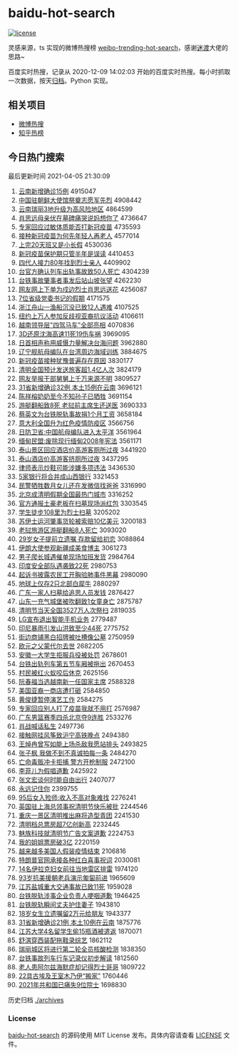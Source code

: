 # baidu-hot-search

[![license](https://img.shields.io/github/license/Arrackisarookie/baidu-hot-search)](https://github.com/Arrackisarookie/baidu-hot-search/blob/master/LICENSE)

灵感来源，ts 实现的微博热搜榜 [weibo-trending-hot-search](https://github.com/justjavac/weibo-trending-hot-search)，感谢[迷渡](https://github.com/justjavac)大佬的思路~

百度实时热搜，记录从 2020-12-09 14:02:03 开始的百度实时热搜。每小时抓取一次数据，按天[归档](./archives)。Python 实现。

## 相关项目
+ [微博热搜](https://github.com/Arrackisarookie/weibo-hot-search)
+ [知乎热榜](https://github.com/Arrackisarookie/zhihu-top-search)

## 今日热门搜索

<!-- Rank Begin -->

最后更新时间 2021-04-05 21:30:09

1. [云南新增确诊15例](http://www.baidu.com/baidu?cl=3&tn=SE_baiduhomet8_jmjb7mjw&rsv_dl=fyb_top&fr=top1000&wd=%D4%C6%C4%CF%D0%C2%D4%F6%C8%B7%D5%EF15%C0%FD) 4915047
1. [中国驻朝鲜大使馆祭奠志愿军先烈](http://www.baidu.com/baidu?cl=3&tn=SE_baiduhomet8_jmjb7mjw&rsv_dl=fyb_top&fr=top1000&wd=%D6%D0%B9%FA%D7%A4%B3%AF%CF%CA%B4%F3%CA%B9%B9%DD%BC%C0%B5%EC%D6%BE%D4%B8%BE%FC%CF%C8%C1%D2) 4908442
1. [云南瑞丽3地升级为高风险地区](http://www.baidu.com/baidu?cl=3&tn=SE_baiduhomet8_jmjb7mjw&rsv_dl=fyb_top&fr=top1000&wd=%D4%C6%C4%CF%C8%F0%C0%F63%B5%D8%C9%FD%BC%B6%CE%AA%B8%DF%B7%E7%CF%D5%B5%D8%C7%F8) 4864599
1. [肖思远母亲伏在墓碑痛哭说妈想你了](http://www.baidu.com/baidu?cl=3&tn=SE_baiduhomet8_jmjb7mjw&rsv_dl=fyb_top&fr=top1000&wd=%D0%A4%CB%BC%D4%B6%C4%B8%C7%D7%B7%FC%D4%DA%C4%B9%B1%AE%CD%B4%BF%DE%CB%B5%C2%E8%CF%EB%C4%E3%C1%CB) 4736647
1. [专家回应过敏体质能否打新冠疫苗](http://www.baidu.com/baidu?cl=3&tn=SE_baiduhomet8_jmjb7mjw&rsv_dl=fyb_top&fr=top1000&wd=%D7%A8%BC%D2%BB%D8%D3%A6%B9%FD%C3%F4%CC%E5%D6%CA%C4%DC%B7%F1%B4%F2%D0%C2%B9%DA%D2%DF%C3%E7) 4735593
1. [接种新冠疫苗为何先年轻人再老人](http://www.baidu.com/baidu?cl=3&tn=SE_baiduhomet8_jmjb7mjw&rsv_dl=fyb_top&fr=top1000&wd=%BD%D3%D6%D6%D0%C2%B9%DA%D2%DF%C3%E7%CE%AA%BA%CE%CF%C8%C4%EA%C7%E1%C8%CB%D4%D9%C0%CF%C8%CB) 4577014
1. [上完20天班又是小长假](http://www.baidu.com/baidu?cl=3&tn=SE_baiduhomet8_jmjb7mjw&rsv_dl=fyb_top&fr=top1000&wd=%C9%CF%CD%EA20%CC%EC%B0%E0%D3%D6%CA%C7%D0%A1%B3%A4%BC%D9) 4530036
1. [新冠疫苗保护期只管半年是误读](http://www.baidu.com/baidu?cl=3&tn=SE_baiduhomet8_jmjb7mjw&rsv_dl=fyb_top&fr=top1000&wd=%D0%C2%B9%DA%D2%DF%C3%E7%B1%A3%BB%A4%C6%DA%D6%BB%B9%DC%B0%EB%C4%EA%CA%C7%CE%F3%B6%C1) 4410453
1. [四代人接力80年找到烈士亲人](http://www.baidu.com/baidu?cl=3&tn=SE_baiduhomet8_jmjb7mjw&rsv_dl=fyb_top&fr=top1000&wd=%CB%C4%B4%FA%C8%CB%BD%D3%C1%A680%C4%EA%D5%D2%B5%BD%C1%D2%CA%BF%C7%D7%C8%CB) 4409902
1. [台官方确认列车出轨事故致50人死亡](http://www.baidu.com/baidu?cl=3&tn=SE_baiduhomet8_jmjb7mjw&rsv_dl=fyb_top&fr=top1000&wd=%CC%A8%B9%D9%B7%BD%C8%B7%C8%CF%C1%D0%B3%B5%B3%F6%B9%EC%CA%C2%B9%CA%D6%C250%C8%CB%CB%C0%CD%F6) 4304239
1. [台铁事故肇事者事发后站山坡张望](http://www.baidu.com/baidu?cl=3&tn=SE_baiduhomet8_jmjb7mjw&rsv_dl=fyb_top&fr=top1000&wd=%CC%A8%CC%FA%CA%C2%B9%CA%D5%D8%CA%C2%D5%DF%CA%C2%B7%A2%BA%F3%D5%BE%C9%BD%C6%C2%D5%C5%CD%FB) 4262230
1. [网友网上下单为戍边烈士肖思远送花](http://www.baidu.com/baidu?cl=3&tn=SE_baiduhomet8_jmjb7mjw&rsv_dl=fyb_top&fr=top1000&wd=%CD%F8%D3%D1%CD%F8%C9%CF%CF%C2%B5%A5%CE%AA%CA%F9%B1%DF%C1%D2%CA%BF%D0%A4%CB%BC%D4%B6%CB%CD%BB%A8) 4256087
1. [7位省级党委书记的假期](http://www.baidu.com/baidu?cl=3&tn=SE_baiduhomet8_jmjb7mjw&rsv_dl=fyb_top&fr=top1000&wd=7%CE%BB%CA%A1%BC%B6%B5%B3%CE%AF%CA%E9%BC%C7%B5%C4%BC%D9%C6%DA) 4171575
1. [浙江舟山一渔船沉没已致12人遇难](http://www.baidu.com/baidu?cl=3&tn=SE_baiduhomet8_jmjb7mjw&rsv_dl=fyb_top&fr=top1000&wd=%D5%E3%BD%AD%D6%DB%C9%BD%D2%BB%D3%E6%B4%AC%B3%C1%C3%BB%D2%D1%D6%C212%C8%CB%D3%F6%C4%D1) 4107525
1. [纽约上万人参加反歧视亚裔抗议活动](http://www.baidu.com/baidu?cl=3&tn=SE_baiduhomet8_jmjb7mjw&rsv_dl=fyb_top&fr=top1000&wd=%C5%A6%D4%BC%C9%CF%CD%F2%C8%CB%B2%CE%BC%D3%B7%B4%C6%E7%CA%D3%D1%C7%D2%E1%BF%B9%D2%E9%BB%EE%B6%AF) 4106611
1. [越南领导层"四驾马车"全部亮相](http://www.baidu.com/baidu?cl=3&tn=SE_baiduhomet8_jmjb7mjw&rsv_dl=fyb_top&fr=top1000&wd=%D4%BD%C4%CF%C1%EC%B5%BC%B2%E3%22%CB%C4%BC%DD%C2%ED%B3%B5%22%C8%AB%B2%BF%C1%C1%CF%E0) 4070836
1. [3D还原沈海高速11死19伤车祸](http://www.baidu.com/baidu?cl=3&tn=SE_baiduhomet8_jmjb7mjw&rsv_dl=fyb_top&fr=top1000&wd=3D%BB%B9%D4%AD%C9%F2%BA%A3%B8%DF%CB%D911%CB%C019%C9%CB%B3%B5%BB%F6) 3969095
1. [日首相声称用威慑力量解决台海问题](http://www.baidu.com/baidu?cl=3&tn=SE_baiduhomet8_jmjb7mjw&rsv_dl=fyb_top&fr=top1000&wd=%C8%D5%CA%D7%CF%E0%C9%F9%B3%C6%D3%C3%CD%FE%C9%E5%C1%A6%C1%BF%BD%E2%BE%F6%CC%A8%BA%A3%CE%CA%CC%E2) 3962880
1. [辽宁舰航母编队在台湾周边海域训练](http://www.baidu.com/baidu?cl=3&tn=SE_baiduhomet8_jmjb7mjw&rsv_dl=fyb_top&fr=top1000&wd=%C1%C9%C4%FE%BD%A2%BA%BD%C4%B8%B1%E0%B6%D3%D4%DA%CC%A8%CD%E5%D6%DC%B1%DF%BA%A3%D3%F2%D1%B5%C1%B7) 3884675
1. [新冠疫苗接种犹豫普遍存在原因](http://www.baidu.com/baidu?cl=3&tn=SE_baiduhomet8_jmjb7mjw&rsv_dl=fyb_top&fr=top1000&wd=%D0%C2%B9%DA%D2%DF%C3%E7%BD%D3%D6%D6%D3%CC%D4%A5%C6%D5%B1%E9%B4%E6%D4%DA%D4%AD%D2%F2) 3830177
1. [清明全国预计发送旅客超1.4亿人次](http://www.baidu.com/baidu?cl=3&tn=SE_baiduhomet8_jmjb7mjw&rsv_dl=fyb_top&fr=top1000&wd=%C7%E5%C3%F7%C8%AB%B9%FA%D4%A4%BC%C6%B7%A2%CB%CD%C2%C3%BF%CD%B3%AC1.4%D2%DA%C8%CB%B4%CE) 3824179
1. [网友举报干部舅舅上千万来源不明](http://www.baidu.com/baidu?cl=3&tn=SE_baiduhomet8_jmjb7mjw&rsv_dl=fyb_top&fr=top1000&wd=%CD%F8%D3%D1%BE%D9%B1%A8%B8%C9%B2%BF%BE%CB%BE%CB%C9%CF%C7%A7%CD%F2%C0%B4%D4%B4%B2%BB%C3%F7) 3809527
1. [31省新增确诊32例 本土15例在云南](http://www.baidu.com/baidu?cl=3&tn=SE_baiduhomet8_jmjb7mjw&rsv_dl=fyb_top&fr=top1000&wd=31%CA%A1%D0%C2%D4%F6%C8%B7%D5%EF32%C0%FD%20%B1%BE%CD%C115%C0%FD%D4%DA%D4%C6%C4%CF) 3696121
1. [陈祥榕奶奶至今不知孙子已牺牲](http://www.baidu.com/baidu?cl=3&tn=SE_baiduhomet8_jmjb7mjw&rsv_dl=fyb_top&fr=top1000&wd=%B3%C2%CF%E9%E9%C5%C4%CC%C4%CC%D6%C1%BD%F1%B2%BB%D6%AA%CB%EF%D7%D3%D2%D1%CE%FE%C9%FC) 3691154
1. [游艇翻船致8死 老挝前主席生还送医](http://www.baidu.com/baidu?cl=3&tn=SE_baiduhomet8_jmjb7mjw&rsv_dl=fyb_top&fr=top1000&wd=%D3%CE%CD%A7%B7%AD%B4%AC%D6%C28%CB%C0%20%C0%CF%CE%CE%C7%B0%D6%F7%CF%AF%C9%FA%BB%B9%CB%CD%D2%BD) 3690333
1. [蔡英文为台铁脱轨事故捐1个月工资](http://www.baidu.com/baidu?cl=3&tn=SE_baiduhomet8_jmjb7mjw&rsv_dl=fyb_top&fr=top1000&wd=%B2%CC%D3%A2%CE%C4%CE%AA%CC%A8%CC%FA%CD%D1%B9%EC%CA%C2%B9%CA%BE%E81%B8%F6%D4%C2%B9%A4%D7%CA) 3658184
1. [意大利全国升为红色疫情防疫区](http://www.baidu.com/baidu?cl=3&tn=SE_baiduhomet8_jmjb7mjw&rsv_dl=fyb_top&fr=top1000&wd=%D2%E2%B4%F3%C0%FB%C8%AB%B9%FA%C9%FD%CE%AA%BA%EC%C9%AB%D2%DF%C7%E9%B7%C0%D2%DF%C7%F8) 3566756
1. [日防卫省:中国航母编队进入太平洋](http://www.baidu.com/baidu?cl=3&tn=SE_baiduhomet8_jmjb7mjw&rsv_dl=fyb_top&fr=top1000&wd=%C8%D5%B7%C0%CE%C0%CA%A1%3A%D6%D0%B9%FA%BA%BD%C4%B8%B1%E0%B6%D3%BD%F8%C8%EB%CC%AB%C6%BD%D1%F3) 3561964
1. [缅甸民盟:废除现行缅甸2008年宪法](http://www.baidu.com/baidu?cl=3&tn=SE_baiduhomet8_jmjb7mjw&rsv_dl=fyb_top&fr=top1000&wd=%C3%E5%B5%E9%C3%F1%C3%CB%3A%B7%CF%B3%FD%CF%D6%D0%D0%C3%E5%B5%E92008%C4%EA%CF%DC%B7%A8) 3561171
1. [泰山景区回应酒店价高游客厕所过夜](http://www.baidu.com/baidu?cl=3&tn=SE_baiduhomet8_jmjb7mjw&rsv_dl=fyb_top&fr=top1000&wd=%CC%A9%C9%BD%BE%B0%C7%F8%BB%D8%D3%A6%BE%C6%B5%EA%BC%DB%B8%DF%D3%CE%BF%CD%B2%DE%CB%F9%B9%FD%D2%B9) 3441920
1. [泰山酒店价高游客挤厕所过夜](http://www.baidu.com/baidu?cl=3&tn=SE_baiduhomet8_jmjb7mjw&rsv_dl=fyb_top&fr=top1000&wd=%CC%A9%C9%BD%BE%C6%B5%EA%BC%DB%B8%DF%D3%CE%BF%CD%BC%B7%B2%DE%CB%F9%B9%FD%D2%B9) 3437295
1. [律师表示炒鞋可能涉嫌多项违法](http://www.baidu.com/baidu?cl=3&tn=SE_baiduhomet8_jmjb7mjw&rsv_dl=fyb_top&fr=top1000&wd=%C2%C9%CA%A6%B1%ED%CA%BE%B3%B4%D0%AC%BF%C9%C4%DC%C9%E6%CF%D3%B6%E0%CF%EE%CE%A5%B7%A8) 3436530
1. [5家银行将合并成山西银行](http://www.baidu.com/baidu?cl=3&tn=SE_baiduhomet8_jmjb7mjw&rsv_dl=fyb_top&fr=top1000&wd=5%BC%D2%D2%F8%D0%D0%BD%AB%BA%CF%B2%A2%B3%C9%C9%BD%CE%F7%D2%F8%D0%D0) 3321453
1. [民警牺牲数月女儿还在发微信找爸爸](http://www.baidu.com/baidu?cl=3&tn=SE_baiduhomet8_jmjb7mjw&rsv_dl=fyb_top&fr=top1000&wd=%C3%F1%BE%AF%CE%FE%C9%FC%CA%FD%D4%C2%C5%AE%B6%F9%BB%B9%D4%DA%B7%A2%CE%A2%D0%C5%D5%D2%B0%D6%B0%D6) 3316990
1. [北京成清明假期全国最热门城市](http://www.baidu.com/baidu?cl=3&tn=SE_baiduhomet8_jmjb7mjw&rsv_dl=fyb_top&fr=top1000&wd=%B1%B1%BE%A9%B3%C9%C7%E5%C3%F7%BC%D9%C6%DA%C8%AB%B9%FA%D7%EE%C8%C8%C3%C5%B3%C7%CA%D0) 3316252
1. [官方通报土豪老板在扫墓现场派红包](http://www.baidu.com/baidu?cl=3&tn=SE_baiduhomet8_jmjb7mjw&rsv_dl=fyb_top&fr=top1000&wd=%B9%D9%B7%BD%CD%A8%B1%A8%CD%C1%BA%C0%C0%CF%B0%E5%D4%DA%C9%A8%C4%B9%CF%D6%B3%A1%C5%C9%BA%EC%B0%FC) 3303545
1. [学生徒步108里为烈士扫墓](http://www.baidu.com/baidu?cl=3&tn=SE_baiduhomet8_jmjb7mjw&rsv_dl=fyb_top&fr=top1000&wd=%D1%A7%C9%FA%CD%BD%B2%BD108%C0%EF%CE%AA%C1%D2%CA%BF%C9%A8%C4%B9) 3205202
1. [苏伊士运河肇事货轮被索赔10亿美元](http://www.baidu.com/baidu?cl=3&tn=SE_baiduhomet8_jmjb7mjw&rsv_dl=fyb_top&fr=top1000&wd=%CB%D5%D2%C1%CA%BF%D4%CB%BA%D3%D5%D8%CA%C2%BB%F5%C2%D6%B1%BB%CB%F7%C5%E210%D2%DA%C3%C0%D4%AA) 3200183
1. [老挝旅游区游艇翻船8人死亡](http://www.baidu.com/baidu?cl=3&tn=SE_baiduhomet8_jmjb7mjw&rsv_dl=fyb_top&fr=top1000&wd=%C0%CF%CE%CE%C2%C3%D3%CE%C7%F8%D3%CE%CD%A7%B7%AD%B4%AC8%C8%CB%CB%C0%CD%F6) 3093020
1. [29岁女子提前立遗嘱 存款留给初恋](http://www.baidu.com/baidu?cl=3&tn=SE_baiduhomet8_jmjb7mjw&rsv_dl=fyb_top&fr=top1000&wd=29%CB%EA%C5%AE%D7%D3%CC%E1%C7%B0%C1%A2%D2%C5%D6%F6%20%B4%E6%BF%EE%C1%F4%B8%F8%B3%F5%C1%B5) 3088864
1. [伊朗大使参观新疆成美食博主](http://www.baidu.com/baidu?cl=3&tn=SE_baiduhomet8_jmjb7mjw&rsv_dl=fyb_top&fr=top1000&wd=%D2%C1%C0%CA%B4%F3%CA%B9%B2%CE%B9%DB%D0%C2%BD%AE%B3%C9%C3%C0%CA%B3%B2%A9%D6%F7) 3061273
1. [男子爬长城遇催单现场加班发货](http://www.baidu.com/baidu?cl=3&tn=SE_baiduhomet8_jmjb7mjw&rsv_dl=fyb_top&fr=top1000&wd=%C4%D0%D7%D3%C5%C0%B3%A4%B3%C7%D3%F6%B4%DF%B5%A5%CF%D6%B3%A1%BC%D3%B0%E0%B7%A2%BB%F5) 2984764
1. [印度安全部队遇袭致22死](http://www.baidu.com/baidu?cl=3&tn=SE_baiduhomet8_jmjb7mjw&rsv_dl=fyb_top&fr=top1000&wd=%D3%A1%B6%C8%B0%B2%C8%AB%B2%BF%B6%D3%D3%F6%CF%AE%D6%C222%CB%C0) 2980753
1. [起诉书披露农民工开胸验肺事件黑幕](http://www.baidu.com/baidu?cl=3&tn=SE_baiduhomet8_jmjb7mjw&rsv_dl=fyb_top&fr=top1000&wd=%C6%F0%CB%DF%CA%E9%C5%FB%C2%B6%C5%A9%C3%F1%B9%A4%BF%AA%D0%D8%D1%E9%B7%CE%CA%C2%BC%FE%BA%DA%C4%BB) 2980090
1. [地球上仅存2只北部白犀牛](http://www.baidu.com/baidu?cl=3&tn=SE_baiduhomet8_jmjb7mjw&rsv_dl=fyb_top&fr=top1000&wd=%B5%D8%C7%F2%C9%CF%BD%F6%B4%E62%D6%BB%B1%B1%B2%BF%B0%D7%CF%AC%C5%A3) 2880297
1. [广东一家人扫墓给追思人员发钱](http://www.baidu.com/baidu?cl=3&tn=SE_baiduhomet8_jmjb7mjw&rsv_dl=fyb_top&fr=top1000&wd=%B9%E3%B6%AB%D2%BB%BC%D2%C8%CB%C9%A8%C4%B9%B8%F8%D7%B7%CB%BC%C8%CB%D4%B1%B7%A2%C7%AE) 2876427
1. [山东一充气城堡被吹翻致1女童身亡](http://www.baidu.com/baidu?cl=3&tn=SE_baiduhomet8_jmjb7mjw&rsv_dl=fyb_top&fr=top1000&wd=%C9%BD%B6%AB%D2%BB%B3%E4%C6%F8%B3%C7%B1%A4%B1%BB%B4%B5%B7%AD%D6%C21%C5%AE%CD%AF%C9%ED%CD%F6) 2875787
1. [清明节当天全国3527万人次祭扫](http://www.baidu.com/baidu?cl=3&tn=SE_baiduhomet8_jmjb7mjw&rsv_dl=fyb_top&fr=top1000&wd=%C7%E5%C3%F7%BD%DA%B5%B1%CC%EC%C8%AB%B9%FA3527%CD%F2%C8%CB%B4%CE%BC%C0%C9%A8) 2819035
1. [LG宣布退出智能手机业务](http://www.baidu.com/baidu?cl=3&tn=SE_baiduhomet8_jmjb7mjw&rsv_dl=fyb_top&fr=top1000&wd=LG%D0%FB%B2%BC%CD%CB%B3%F6%D6%C7%C4%DC%CA%D6%BB%FA%D2%B5%CE%F1) 2779487
1. [印尼暴雨引发山洪致至少44死](http://www.baidu.com/baidu?cl=3&tn=SE_baiduhomet8_jmjb7mjw&rsv_dl=fyb_top&fr=top1000&wd=%D3%A1%C4%E1%B1%A9%D3%EA%D2%FD%B7%A2%C9%BD%BA%E9%D6%C2%D6%C1%C9%D944%CB%C0) 2775752
1. [街边商铺黑白招牌被吐槽像公墓](http://www.baidu.com/baidu?cl=3&tn=SE_baiduhomet8_jmjb7mjw&rsv_dl=fyb_top&fr=top1000&wd=%BD%D6%B1%DF%C9%CC%C6%CC%BA%DA%B0%D7%D5%D0%C5%C6%B1%BB%CD%C2%B2%DB%CF%F1%B9%AB%C4%B9) 2750959
1. [欧元之父蒙代尔去世](http://www.baidu.com/baidu?cl=3&tn=SE_baiduhomet8_jmjb7mjw&rsv_dl=fyb_top&fr=top1000&wd=%C5%B7%D4%AA%D6%AE%B8%B8%C3%C9%B4%FA%B6%FB%C8%A5%CA%C0) 2682205
1. [安徽一大学生拒服兵役被处罚](http://www.baidu.com/baidu?cl=3&tn=SE_baiduhomet8_jmjb7mjw&rsv_dl=fyb_top&fr=top1000&wd=%B0%B2%BB%D5%D2%BB%B4%F3%D1%A7%C9%FA%BE%DC%B7%FE%B1%F8%D2%DB%B1%BB%B4%A6%B7%A3) 2678601
1. [台铁出轨列车第五节车厢被拖出](http://www.baidu.com/baidu?cl=3&tn=SE_baiduhomet8_jmjb7mjw&rsv_dl=fyb_top&fr=top1000&wd=%CC%A8%CC%FA%B3%F6%B9%EC%C1%D0%B3%B5%B5%DA%CE%E5%BD%DA%B3%B5%CF%E1%B1%BB%CD%CF%B3%F6) 2670453
1. [村民被红火蚁咬后休克](http://www.baidu.com/baidu?cl=3&tn=SE_baiduhomet8_jmjb7mjw&rsv_dl=fyb_top&fr=top1000&wd=%B4%E5%C3%F1%B1%BB%BA%EC%BB%F0%D2%CF%D2%A7%BA%F3%D0%DD%BF%CB) 2625156
1. [阮春福当选越南新一任国家主席](http://www.baidu.com/baidu?cl=3&tn=SE_baiduhomet8_jmjb7mjw&rsv_dl=fyb_top&fr=top1000&wd=%C8%EE%B4%BA%B8%A3%B5%B1%D1%A1%D4%BD%C4%CF%D0%C2%D2%BB%C8%CE%B9%FA%BC%D2%D6%F7%CF%AF) 2588328
1. [美国亚裔一商店遭打砸](http://www.baidu.com/baidu?cl=3&tn=SE_baiduhomet8_jmjb7mjw&rsv_dl=fyb_top&fr=top1000&wd=%C3%C0%B9%FA%D1%C7%D2%E1%D2%BB%C9%CC%B5%EA%D4%E2%B4%F2%D4%D2) 2584850
1. [黄俊捷暂停演艺工作](http://www.baidu.com/baidu?cl=3&tn=SE_baiduhomet8_jmjb7mjw&rsv_dl=fyb_top&fr=top1000&wd=%BB%C6%BF%A1%BD%DD%D4%DD%CD%A3%D1%DD%D2%D5%B9%A4%D7%F7) 2584275
1. [专家回应别人打了疫苗我就不用打](http://www.baidu.com/baidu?cl=3&tn=SE_baiduhomet8_jmjb7mjw&rsv_dl=fyb_top&fr=top1000&wd=%D7%A8%BC%D2%BB%D8%D3%A6%B1%F0%C8%CB%B4%F2%C1%CB%D2%DF%C3%E7%CE%D2%BE%CD%B2%BB%D3%C3%B4%F2) 2576987
1. [广东男篮赛季四杀北京夺9连胜](http://www.baidu.com/baidu?cl=3&tn=SE_baiduhomet8_jmjb7mjw&rsv_dl=fyb_top&fr=top1000&wd=%B9%E3%B6%AB%C4%D0%C0%BA%C8%FC%BC%BE%CB%C4%C9%B1%B1%B1%BE%A9%B6%E19%C1%AC%CA%A4) 2533276
1. [肖战喊话私生](http://www.baidu.com/baidu?cl=3&tn=SE_baiduhomet8_jmjb7mjw&rsv_dl=fyb_top&fr=top1000&wd=%D0%A4%D5%BD%BA%B0%BB%B0%CB%BD%C9%FA) 2497736
1. [接触网挂风筝致沪宁高铁晚点](http://www.baidu.com/baidu?cl=3&tn=SE_baiduhomet8_jmjb7mjw&rsv_dl=fyb_top&fr=top1000&wd=%BD%D3%B4%A5%CD%F8%B9%D2%B7%E7%F3%DD%D6%C2%BB%A6%C4%FE%B8%DF%CC%FA%CD%ED%B5%E3) 2494380
1. [王焯冉曾写如能上场杀敌我愿站排头](http://www.baidu.com/baidu?cl=3&tn=SE_baiduhomet8_jmjb7mjw&rsv_dl=fyb_top&fr=top1000&wd=%CD%F5%EC%CC%C8%BD%D4%F8%D0%B4%C8%E7%C4%DC%C9%CF%B3%A1%C9%B1%B5%D0%CE%D2%D4%B8%D5%BE%C5%C5%CD%B7) 2493825
1. [张子枫 我做不到不真诚拍每一条](http://www.baidu.com/baidu?cl=3&tn=SE_baiduhomet8_jmjb7mjw&rsv_dl=fyb_top&fr=top1000&wd=%D5%C5%D7%D3%B7%E3%20%CE%D2%D7%F6%B2%BB%B5%BD%B2%BB%D5%E6%B3%CF%C5%C4%C3%BF%D2%BB%CC%F5) 2484270
1. [亡命毒贩冲卡拒捕 警方开枪制服](http://www.baidu.com/baidu?cl=3&tn=SE_baiduhomet8_jmjb7mjw&rsv_dl=fyb_top&fr=top1000&wd=%CD%F6%C3%FC%B6%BE%B7%B7%B3%E5%BF%A8%BE%DC%B2%B6%20%BE%AF%B7%BD%BF%AA%C7%B9%D6%C6%B7%FE) 2472100
1. [李菲儿为假唱道歉](http://www.baidu.com/baidu?cl=3&tn=SE_baiduhomet8_jmjb7mjw&rsv_dl=fyb_top&fr=top1000&wd=%C0%EE%B7%C6%B6%F9%CE%AA%BC%D9%B3%AA%B5%C0%C7%B8) 2425922
1. [张文宏谈何时能自由出行](http://www.baidu.com/baidu?cl=3&tn=SE_baiduhomet8_jmjb7mjw&rsv_dl=fyb_top&fr=top1000&wd=%D5%C5%CE%C4%BA%EA%CC%B8%BA%CE%CA%B1%C4%DC%D7%D4%D3%C9%B3%F6%D0%D0) 2407077
1. [永远记住你](http://www.baidu.com/baidu?cl=3&tn=SE_baiduhomet8_jmjb7mjw&rsv_dl=fyb_top&fr=top1000&wd=%D3%C0%D4%B6%BC%C7%D7%A1%C4%E3) 2399755
1. [95后女入殓师:收入不高对象难找](http://www.baidu.com/baidu?cl=3&tn=SE_baiduhomet8_jmjb7mjw&rsv_dl=fyb_top&fr=top1000&wd=95%BA%F3%C5%AE%C8%EB%E9%E7%CA%A6%3A%CA%D5%C8%EB%B2%BB%B8%DF%B6%D4%CF%F3%C4%D1%D5%D2) 2276241
1. [英国驻上海总领事祝清明节快乐被批](http://www.baidu.com/baidu?cl=3&tn=SE_baiduhomet8_jmjb7mjw&rsv_dl=fyb_top&fr=top1000&wd=%D3%A2%B9%FA%D7%A4%C9%CF%BA%A3%D7%DC%C1%EC%CA%C2%D7%A3%C7%E5%C3%F7%BD%DA%BF%EC%C0%D6%B1%BB%C5%FA) 2244546
1. [重庆一景区清明推出麻将造型青团](http://www.baidu.com/baidu?cl=3&tn=SE_baiduhomet8_jmjb7mjw&rsv_dl=fyb_top&fr=top1000&wd=%D6%D8%C7%EC%D2%BB%BE%B0%C7%F8%C7%E5%C3%F7%CD%C6%B3%F6%C2%E9%BD%AB%D4%EC%D0%CD%C7%E0%CD%C5) 2241530
1. [清明档总票房超7亿创新高](http://www.baidu.com/baidu?cl=3&tn=SE_baiduhomet8_jmjb7mjw&rsv_dl=fyb_top&fr=top1000&wd=%C7%E5%C3%F7%B5%B5%D7%DC%C6%B1%B7%BF%B3%AC7%D2%DA%B4%B4%D0%C2%B8%DF) 2232445
1. [魅族科技就清明节广告文案道歉](http://www.baidu.com/baidu?cl=3&tn=SE_baiduhomet8_jmjb7mjw&rsv_dl=fyb_top&fr=top1000&wd=%F7%C8%D7%E5%BF%C6%BC%BC%BE%CD%C7%E5%C3%F7%BD%DA%B9%E3%B8%E6%CE%C4%B0%B8%B5%C0%C7%B8) 2224753
1. [我的姐姐票房破3亿](http://www.baidu.com/baidu?cl=3&tn=SE_baiduhomet8_jmjb7mjw&rsv_dl=fyb_top&fr=top1000&wd=%CE%D2%B5%C4%BD%E3%BD%E3%C6%B1%B7%BF%C6%C63%D2%DA) 2220159
1. [越来越多美国人假装疫情结束](http://www.baidu.com/baidu?cl=3&tn=SE_baiduhomet8_jmjb7mjw&rsv_dl=fyb_top&fr=top1000&wd=%D4%BD%C0%B4%D4%BD%B6%E0%C3%C0%B9%FA%C8%CB%BC%D9%D7%B0%D2%DF%C7%E9%BD%E1%CA%F8) 2106816
1. [特朗普官网承接各种红白喜事祝词](http://www.baidu.com/baidu?cl=3&tn=SE_baiduhomet8_jmjb7mjw&rsv_dl=fyb_top&fr=top1000&wd=%CC%D8%C0%CA%C6%D5%B9%D9%CD%F8%B3%D0%BD%D3%B8%F7%D6%D6%BA%EC%B0%D7%CF%B2%CA%C2%D7%A3%B4%CA) 2030081
1. [14名伊拉克妇女前往当地雷区排雷](http://www.baidu.com/baidu?cl=3&tn=SE_baiduhomet8_jmjb7mjw&rsv_dl=fyb_top&fr=top1000&wd=14%C3%FB%D2%C1%C0%AD%BF%CB%B8%BE%C5%AE%C7%B0%CD%F9%B5%B1%B5%D8%C0%D7%C7%F8%C5%C5%C0%D7) 1974120
1. [93岁抗美援朝老兵演示匍匐前进](http://www.baidu.com/baidu?cl=3&tn=SE_baiduhomet8_jmjb7mjw&rsv_dl=fyb_top&fr=top1000&wd=93%CB%EA%BF%B9%C3%C0%D4%AE%B3%AF%C0%CF%B1%F8%D1%DD%CA%BE%D9%E9%D9%EB%C7%B0%BD%F8) 1965609
1. [江苏盐城重大交通事故已致11死](http://www.baidu.com/baidu?cl=3&tn=SE_baiduhomet8_jmjb7mjw&rsv_dl=fyb_top&fr=top1000&wd=%BD%AD%CB%D5%D1%CE%B3%C7%D6%D8%B4%F3%BD%BB%CD%A8%CA%C2%B9%CA%D2%D1%D6%C211%CB%C0) 1959028
1. [台铁脱轨涉事企业负责人哽咽道歉](http://www.baidu.com/baidu?cl=3&tn=SE_baiduhomet8_jmjb7mjw&rsv_dl=fyb_top&fr=top1000&wd=%CC%A8%CC%FA%CD%D1%B9%EC%C9%E6%CA%C2%C6%F3%D2%B5%B8%BA%D4%F0%C8%CB%DF%EC%D1%CA%B5%C0%C7%B8) 1946425
1. [台铁脱轨瞬间丈夫护住妻子](http://www.baidu.com/baidu?cl=3&tn=SE_baiduhomet8_jmjb7mjw&rsv_dl=fyb_top&fr=top1000&wd=%CC%A8%CC%FA%CD%D1%B9%EC%CB%B2%BC%E4%D5%C9%B7%F2%BB%A4%D7%A1%C6%DE%D7%D3) 1943810
1. [18岁女生立遗嘱留2万元给朋友](http://www.baidu.com/baidu?cl=3&tn=SE_baiduhomet8_jmjb7mjw&rsv_dl=fyb_top&fr=top1000&wd=18%CB%EA%C5%AE%C9%FA%C1%A2%D2%C5%D6%F6%C1%F42%CD%F2%D4%AA%B8%F8%C5%F3%D3%D1) 1943377
1. [31省新增确诊21例 本土10例在云南](http://www.baidu.com/baidu?cl=3&tn=SE_baiduhomet8_jmjb7mjw&rsv_dl=fyb_top&fr=top1000&wd=31%CA%A1%D0%C2%D4%F6%C8%B7%D5%EF21%C0%FD%20%B1%BE%CD%C110%C0%FD%D4%DA%D4%C6%C4%CF) 1875776
1. [江苏大学4名留学生偷15瓶酒被遣返](http://www.baidu.com/baidu?cl=3&tn=SE_baiduhomet8_jmjb7mjw&rsv_dl=fyb_top&fr=top1000&wd=%BD%AD%CB%D5%B4%F3%D1%A74%C3%FB%C1%F4%D1%A7%C9%FA%CD%B515%C6%BF%BE%C6%B1%BB%C7%B2%B7%B5) 1870071
1. [舒淇穿西装配拖鞋录综艺](http://www.baidu.com/baidu?cl=3&tn=SE_baiduhomet8_jmjb7mjw&rsv_dl=fyb_top&fr=top1000&wd=%CA%E6%E4%BF%B4%A9%CE%F7%D7%B0%C5%E4%CD%CF%D0%AC%C2%BC%D7%DB%D2%D5) 1862112
1. [瑞丽城区将进行第二轮全员核酸检测](http://www.baidu.com/baidu?cl=3&tn=SE_baiduhomet8_jmjb7mjw&rsv_dl=fyb_top&fr=top1000&wd=%C8%F0%C0%F6%B3%C7%C7%F8%BD%AB%BD%F8%D0%D0%B5%DA%B6%FE%C2%D6%C8%AB%D4%B1%BA%CB%CB%E1%BC%EC%B2%E2) 1838350
1. [台铁事故列车行车记录仪初步解读](http://www.baidu.com/baidu?cl=3&tn=SE_baiduhomet8_jmjb7mjw&rsv_dl=fyb_top&fr=top1000&wd=%CC%A8%CC%FA%CA%C2%B9%CA%C1%D0%B3%B5%D0%D0%B3%B5%BC%C7%C2%BC%D2%C7%B3%F5%B2%BD%BD%E2%B6%C1) 1812560
1. [老人患阿尔兹海默症却记得烈士哥哥](http://www.baidu.com/baidu?cl=3&tn=SE_baiduhomet8_jmjb7mjw&rsv_dl=fyb_top&fr=top1000&wd=%C0%CF%C8%CB%BB%BC%B0%A2%B6%FB%D7%C8%BA%A3%C4%AC%D6%A2%C8%B4%BC%C7%B5%C3%C1%D2%CA%BF%B8%E7%B8%E7) 1809722
1. [22具古埃及王室木乃伊“搬家”](http://www.baidu.com/baidu?cl=3&tn=SE_baiduhomet8_jmjb7mjw&rsv_dl=fyb_top&fr=top1000&wd=22%BE%DF%B9%C5%B0%A3%BC%B0%CD%F5%CA%D2%C4%BE%C4%CB%D2%C1%A1%B0%B0%E1%BC%D2%A1%B1) 1760446
1. [2021年共和国已痛失9位院士](http://www.baidu.com/baidu?cl=3&tn=SE_baiduhomet8_jmjb7mjw&rsv_dl=fyb_top&fr=top1000&wd=2021%C4%EA%B9%B2%BA%CD%B9%FA%D2%D1%CD%B4%CA%A79%CE%BB%D4%BA%CA%BF) 1698830
<!-- Rank End -->

历史归档 [./archives](./archives)

### License

[baidu-hot-search](https://github.com/Arrackisarookie/baidu-hot-search) 的源码使用 MIT License 发布。具体内容请查看 [LICENSE](./LICENSE) 文件。
